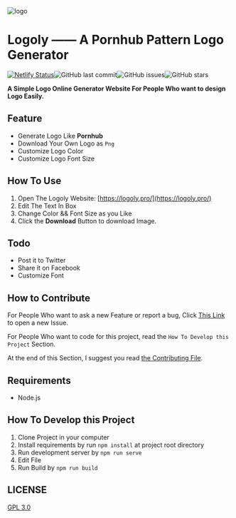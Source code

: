 <p class="text-align:center">
<img src="https://i.loli.net/2019/03/24/5c9681455a5a2.png" alt="logo" title="logo" />
</a>

# Logoly —— A Pornhub Pattern Logo Generator

[![Netlify Status](https://api.netlify.com/api/v1/badges/6095e928-6e66-4f72-8c7a-ba75f4db70f3/deploy-status)](https://app.netlify.com/sites/logoly/deploys)![GitHub last commit](https://img.shields.io/github/last-commit/bestony/logoly.svg)![GitHub issues](https://img.shields.io/github/issues/bestony/logoly.svg)![GitHub stars](https://img.shields.io/github/stars/bestony/logoly.svg?style=social)

**A Simple Logo Online Generator Website For People Who want to design Logo Easily.**

## Feature
- Generate Logo Like **Pornhub**
- Download Your Own Logo as `Png`
- Customize Logo Color
- Customize Logo Font Size


## How To Use 

1. Open The Logoly Website: [https://logoly.pro/](https://logoly.pro/)
2. Edit The Text In Box
3. Change Color && Font Size as you Like
4. Click the **Download** Button to download Image.

## Todo

- Post it to Twitter
- Share it on Facebook
- Customize Font

## How to Contribute 

For People Who want to ask a new Feature or report a bug, Click [This Link](https://github.com/bestony/logoly/issues/new/choose) to open a new Issue.

For People Who want to code for this project, read the `How To Develop this Project` Section.

At the end of this Section, I suggest you read [the Contributing File](Contributing.md).

## Requirements

- Node.js

## How To Develop this Project

1. Clone Project in your computer
2. Install requirements by run `npm install` at project root directory
3. Run development server by `npm run serve`
4. Edit File 
5. Run Build by `npm run build`

## LICENSE

[GPL 3.0](LICENSE)

